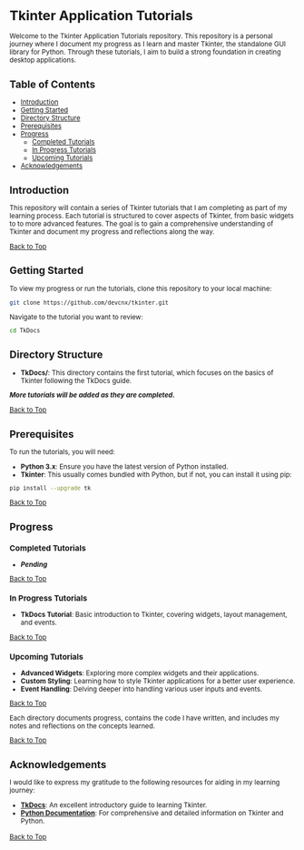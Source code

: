 <small>
<div id="page-top"></div>

# Tkinter Application Tutorials

Welcome to the Tkinter Application Tutorials repository. This repository is a personal journey where I 
document my progress as I learn and master Tkinter, the standalone GUI library for Python. Through these
tutorials, I aim to build a strong foundation in creating desktop applications. 

## Table of Contents
- [Introduction](#introduction)
- [Getting Started](#getting-started)
- [Directory Structure](#directory-structure)
- [Prerequisites](#prerequisites)
- [Progress](#progress)
    - [Completed Tutorials](#completed-tutorials)
    - [In Progress Tutorials](#in-progress-tutorials)
    - [Upcoming Tutorials](#upcoming-tutorials)
- [Acknowledgements](#acknowledgements)

## Introduction 
This repository will contain a series of Tkinter tutorials that I am completing as part of my learning 
process. Each tutorial is structured to cover aspects of Tkinter, from basic widgets to to more advanced
features. The goal is to gain a comprehensive understanding of Tkinter and document my progress and 
reflections along the way. 

[Back to Top](#page-top)

## Getting Started

To view my progress or run the tutorials, clone this repository to your local machine:
```bash
git clone https://github.com/devcnx/tkinter.git
```

Navigate to the tutorial you want to review:
```bash
cd TkDocs
```

## Directory Structure
- **TkDocs/**: This directory contains the first tutorial, which focuses on the basics of Tkinter following
the TkDocs guide. 

***More tutorials will be added as they are completed.***

[Back to Top](#page-top)

## Prerequisites
To run the tutorials, you will need:
- **Python 3.x**: Ensure you have the latest version of Python installed. 
- **Tkinter**: This usually comes bundled with Python, but if not, you can install it using pip:
```bash
pip install --upgrade tk
```

[Back to Top](#page-top)

## Progress
### Completed Tutorials
- ***Pending***

[Back to Top](#page-top)

### In Progress Tutorials
- **TkDocs Tutorial**: Basic introduction to Tkinter, covering widgets, layout management, and events.

[Back to Top](#page-top)

### Upcoming Tutorials
- **Advanced Widgets**: Exploring more complex widgets and their applications. 
- **Custom Styling**: Learning how to style Tkinter applications for a better user experience. 
- **Event Handling**: Delving deeper into handling various user inputs and events. 

[Back to Top](#page-top)

Each directory documents progress, contains the code I have written, and includes my notes and
reflections on the concepts learned. 

[Back to Top](#page-top)

## Acknowledgements
I would like to express my gratitude to the following resources for aiding in my learning journey:
- [**TkDocs**]('https://tkdocs.com/'): An excellent introductory guide to learning Tkinter. 
- [**Python Documentation**]('https://docs.python.org/3/library/tk.html'): For comprehensive and detailed
information on Tkinter and Python.

[Back to Top](#page-top)
</small>